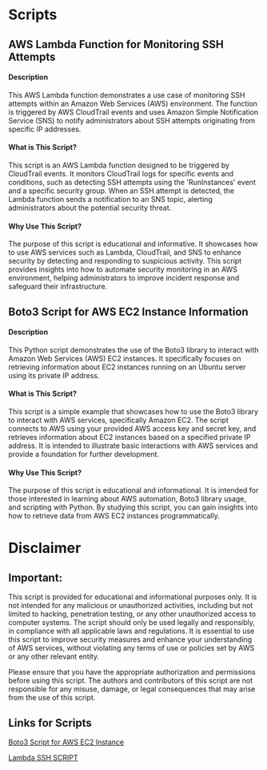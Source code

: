 # Scripts

## AWS Lambda Function for Monitoring SSH Attempts
#### Description
This AWS Lambda function demonstrates a use case of monitoring SSH attempts within an Amazon Web Services (AWS) environment. The function is triggered by AWS CloudTrail events and uses Amazon Simple Notification Service (SNS) to notify administrators about SSH attempts originating from specific IP addresses.

#### What is This Script?
This script is an AWS Lambda function designed to be triggered by CloudTrail events. It monitors CloudTrail logs for specific events and conditions, such as detecting SSH attempts using the 'RunInstances' event and a specific security group. When an SSH attempt is detected, the Lambda function sends a notification to an SNS topic, alerting administrators about the potential security threat.

#### Why Use This Script?
The purpose of this script is educational and informative. It showcases how to use AWS services such as Lambda, CloudTrail, and SNS to enhance security by detecting and responding to suspicious activity. This script provides insights into how to automate security monitoring in an AWS environment, helping administrators to improve incident response and safeguard their infrastructure.

## Boto3 Script for AWS EC2 Instance Information
#### Description
This Python script demonstrates the use of the Boto3 library to interact with Amazon Web Services (AWS) EC2 instances. It specifically focuses on retrieving information about EC2 instances running on an Ubuntu server using its private IP address.

#### What is This Script?
This script is a simple example that showcases how to use the Boto3 library to interact with AWS services, specifically Amazon EC2. The script connects to AWS using your provided AWS access key and secret key, and retrieves information about EC2 instances based on a specified private IP address. It is intended to illustrate basic interactions with AWS services and provide a foundation for further development.

#### Why Use This Script?
The purpose of this script is educational and informational. It is intended for those interested in learning about AWS automation, Boto3 library usage, and scripting with Python. By studying this script, you can gain insights into how to retrieve data from AWS EC2 instances programmatically.

# Disclaimer
## Important: 
This script is provided for educational and informational purposes only. It is not intended for any malicious or unauthorized activities, including but not limited to hacking, penetration testing, or any other unauthorized access to computer systems. The script should only be used legally and responsibly, in compliance with all applicable laws and regulations. It is essential to use this script to improve security measures and enhance your understanding of AWS services, without violating any terms of use or policies set by AWS or any other relevant entity.

Please ensure that you have the appropriate authorization and permissions before using this script. The authors and contributors of this script are not responsible for any misuse, damage, or legal consequences that may arise from the use of this script.

## Links for Scripts
[Boto3 Script for AWS EC2 Instance](https://github.com/SilverLine-Security/Scripts/blob/main/describeInstance.py)

[Lambda SSH SCRIPT](https://github.com/SilverLine-Security/Scripts/blob/main/Lambda-ssh-script.py)

